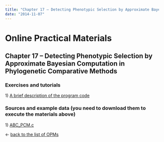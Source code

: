 ```yaml
---
title: "Chapter 17 – Detecting Phenotypic Selection by Approximate Bayesian Computation in Phylogenetic Comparative Methods"
date: "2014-11-07"
---
```


# **Online Practical Materials**

## Chapter 17 – Detecting Phenotypic Selection by Approximate Bayesian Computation in Phylogenetic Comparative Methods

### Exercises and tutorials

1) [A brief description of the program code](http://www.mpcm-evolution.com/practice/online-practical-material-chapter-17/chapter-17-1-brief-description-program-code "Chapter 17: 1 A brief description of the program code")

### Sources and example data (you need to download them to execute the materials above)

1) [ABC\_PCM.c](http://www.mpcm-evolution.com/OPM/Chapter17_OPM/download/ABC_PCM.c "ABC_PCM.c")

← [back to the list of OPMs](http://www.mpcm-evolution.com/practice "Practice")
